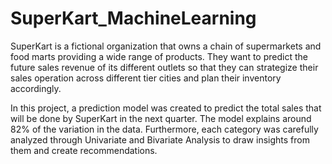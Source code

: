 # SuperKart_MachineLearning
SuperKart is a fictional organization that owns a chain of supermarkets and food marts providing a wide range of products. They want to predict the future sales revenue of its different outlets so that they can strategize their sales operation across different tier cities and plan their inventory accordingly.

In this project, a prediction model was created to predict the total sales that will be done by SuperKart in the next quarter. The model explains around 82% of the variation in the data. Furthermore, each category was carefully analyzed through Univariate and Bivariate Analysis to draw insights from them and create recommendations.
